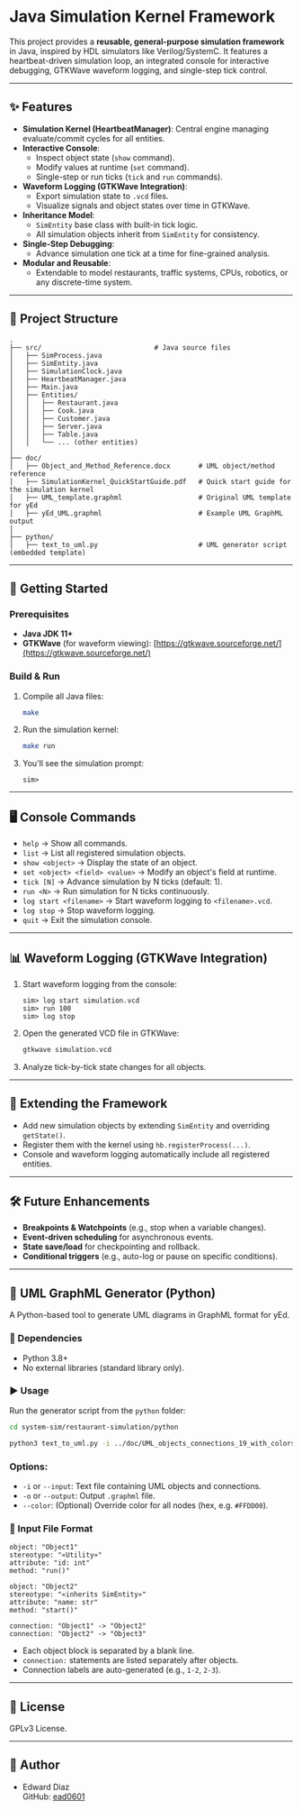 # Java Simulation Kernel Framework

This project provides a **reusable, general-purpose simulation framework** in Java, inspired by HDL simulators like Verilog/SystemC. 
It features a heartbeat-driven simulation loop, an integrated console for interactive debugging, GTKWave waveform logging, and single-step tick control.

---

## ✨ Features
- **Simulation Kernel (HeartbeatManager)**: Central engine managing evaluate/commit cycles for all entities.
- **Interactive Console**:
  - Inspect object state (`show` command).
  - Modify values at runtime (`set` command).
  - Single-step or run ticks (`tick` and `run` commands).
- **Waveform Logging (GTKWave Integration)**:
  - Export simulation state to `.vcd` files.
  - Visualize signals and object states over time in GTKWave.
- **Inheritance Model**:
  - `SimEntity` base class with built-in tick logic.
  - All simulation objects inherit from `SimEntity` for consistency.
- **Single-Step Debugging**:
  - Advance simulation one tick at a time for fine-grained analysis.
- **Modular and Reusable**:
  - Extendable to model restaurants, traffic systems, CPUs, robotics, or any discrete-time system.

---

## 📂 Project Structure
```
.
├── src/                            # Java source files
│   ├── SimProcess.java
│   ├── SimEntity.java
│   ├── SimulationClock.java
│   ├── HeartbeatManager.java
│   ├── Main.java
│   ├── Entities/
│   │   ├── Restaurant.java
│   │   ├── Cook.java
│   │   ├── Customer.java
│   │   ├── Server.java
│   │   ├── Table.java
│   │   └── ... (other entities)
│
├── doc/
│   ├── Object_and_Method_Reference.docx       # UML object/method reference
│   ├── SimulationKernel_QuickStartGuide.pdf   # Quick start guide for the simulation kernel
│   ├── UML_template.graphml                   # Original UML template for yEd
│   ├── yEd_UML.graphml                        # Example UML GraphML output
│
├── python/
│   ├── text_to_uml.py                         # UML generator script (embedded template)
```

---

## 🚀 Getting Started

### Prerequisites
- **Java JDK 11+**
- **GTKWave** (for waveform viewing): [https://gtkwave.sourceforge.net/](https://gtkwave.sourceforge.net/)

### Build & Run
1. Compile all Java files:
   ```bash
   make
   ```
2. Run the simulation kernel:
   ```bash
   make run
   ```
3. You'll see the simulation prompt:
   ```
   sim>
   ```

---

## 🖥 Console Commands
- `help` → Show all commands.
- `list` → List all registered simulation objects.
- `show <object>` → Display the state of an object.
- `set <object> <field> <value>` → Modify an object's field at runtime.
- `tick [N]` → Advance simulation by N ticks (default: 1).
- `run <N>` → Run simulation for N ticks continuously.
- `log start <filename>` → Start waveform logging to `<filename>.vcd`.
- `log stop` → Stop waveform logging.
- `quit` → Exit the simulation console.

---

## 📊 Waveform Logging (GTKWave Integration)
1. Start waveform logging from the console:
   ```
   sim> log start simulation.vcd
   sim> run 100
   sim> log stop
   ```
2. Open the generated VCD file in GTKWave:
   ```bash
   gtkwave simulation.vcd
   ```
3. Analyze tick-by-tick state changes for all objects.

---

## 🔧 Extending the Framework
- Add new simulation objects by extending `SimEntity` and overriding `getState()`.
- Register them with the kernel using `hb.registerProcess(...)`.
- Console and waveform logging automatically include all registered entities.

---

## 🛠 Future Enhancements
- **Breakpoints & Watchpoints** (e.g., stop when a variable changes).
- **Event-driven scheduling** for asynchronous events.
- **State save/load** for checkpointing and rollback.
- **Conditional triggers** (e.g., auto-log or pause on specific conditions).

---

## 📘 UML GraphML Generator (Python)

A Python-based tool to generate UML diagrams in GraphML format for yEd.

### 🔧 Dependencies
- Python 3.8+
- No external libraries (standard library only).

### ▶️ Usage
Run the generator script from the `python` folder:
```bash
cd system-sim/restaurant-simulation/python

python3 text_to_uml.py -i ../doc/UML_objects_connections_19_with_colors.txt -o ../doc/yEd_UML.graphml
```

### Options:
- `-i` or `--input`: Text file containing UML objects and connections.
- `-o` or `--output`: Output `.graphml` file.
- `--color`: (Optional) Override color for all nodes (hex, e.g. `#FFDD00`).

### 📝 Input File Format
```
object: "Object1"
stereotype: "«Utility»"
attribute: "id: int"
method: "run()"

object: "Object2"
stereotype: "«inherits SimEntity»"
attribute: "name: str"
method: "start()"

connection: "Object1" -> "Object2"
connection: "Object2" -> "Object3"
```

- Each object block is separated by a blank line.
- `connection:` statements are listed separately after objects.
- Connection labels are auto-generated (e.g., `1-2`, `2-3`).

---

## 📄 License
GPLv3 License.

---

## 👤 Author
- Edward Diaz  
  GitHub: [ead0601](https://github.com/ead0601)
